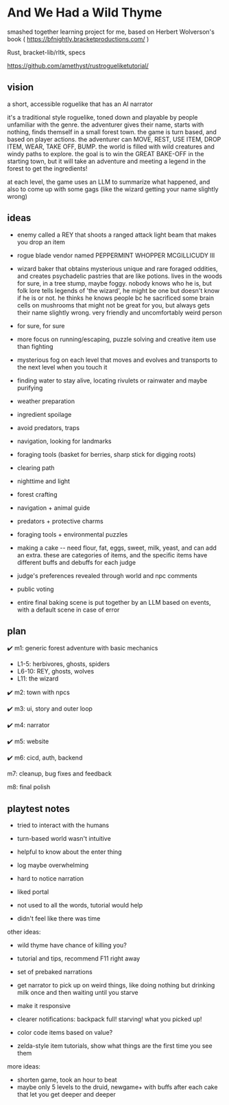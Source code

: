 # And We Had a Wild Thyme

smashed together learning project for me, based on Herbert Wolverson's book ( https://bfnightly.bracketproductions.com/ )

Rust, bracket-lib/rltk, specs

https://github.com/amethyst/rustrogueliketutorial/

## vision

a short, accessible roguelike that has an AI narrator

it's a traditional style roguelike, toned down and playable by people unfamiliar with the genre. the adventurer gives their name, starts with nothing, finds themself in a small forest town. the game is turn based, and based on player actions. the adventurer can MOVE, REST, USE ITEM, DROP ITEM, WEAR, TAKE OFF, BUMP. the world is filled with wild creatures and windy paths to explore. the goal is to win the GREAT BAKE-OFF in the starting town, but it will take an adventure and meeting a legend in the forest to get the ingredients!

at each level, the game uses an LLM to summarize what happened, and also to come up with some gags (like the wizard getting your name slightly wrong)

## ideas

- enemy called a REY that shoots a ranged attack light beam that makes you drop an item
- rogue blade vendor named PEPPERMINT WHOPPER MCGILLICUDY III
- wizard baker that obtains mysterious unique and rare foraged oddities, and creates psychadelic pastries that are like potions. lives in the woods for sure, in a tree stump, maybe foggy. nobody knows who he is, but folk lore tells legends of 'the wizard', he might be one but doesn't know if he is or not. he thinks he knows people bc he sacrificed some brain cells on mushrooms that might not be great for you, but always gets their name slightly wrong. very friendly and uncomfortably weird person
- for sure, for sure
- more focus on running/escaping, puzzle solving and creative item use than fighting

- mysterious fog on each level that moves and evolves and transports to the next level when you touch it
- finding water to stay alive, locating rivulets or rainwater and maybe purifying
- weather preparation
- ingredient spoilage
- avoid predators, traps 
- navigation, looking for landmarks
- foraging tools (basket for berries, sharp stick for digging roots)
- clearing path
- nighttime and light 
- forest crafting
- navigation + animal guide
- predators + protective charms
- foraging tools + environmental puzzles

- making a cake -- need flour, fat, eggs, sweet, milk, yeast, and can add an extra. these are categories of items, and the specific items have different buffs and debuffs for each judge
- judge's preferences revealed through world and npc comments
- public voting
- entire final baking scene is put together by an LLM based on events, with a default scene in case of error

## plan

✔️ m1: generic forest adventure with basic mechanics
- L1-5: herbivores, ghosts, spiders
- L6-10: REY, ghosts, wolves
- L11: the wizard

✔️ m2: town with npcs

✔️ m3: ui, story and outer loop

✔️ m4: narrator

✔️ m5: website

✔️ m6: cicd, auth, backend

  m7: cleanup, bug fixes and feedback

  m8: final polish

## playtest notes

- tried to interact with the humans
- turn-based world wasn't intuitive
- helpful to know about the enter thing
- log maybe overwhelming
- hard to notice narration

- liked portal
- not used to all the words, tutorial would help 
- didn't feel like there was time

other ideas:
- wild thyme have chance of killing you?
- tutorial and tips, recommend F11 right away
- set of prebaked narrations
- get narrator to pick up on weird things, like doing nothing but drinking milk once and then waiting until you starve

- make it responsive
- clearer notifications: backpack full! starving! what you picked up!
- color code items based on value?
- zelda-style item tutorials, show what things are the first time you see them

more ideas:
- shorten game, took an hour to beat
- maybe only 5 levels to the druid, newgame+ with buffs after each cake that let you get deeper and deeper

